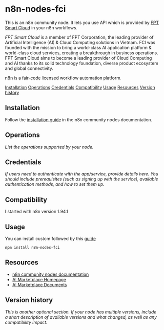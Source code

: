 # n8n-nodes-fci

This is an n8n community node. It lets you use API which is provided by [FPT Smart Cloud](https://marketplace.fptcloud.com/en) in your n8n workflows.

_FPT Smart Cloud_ is a member of FPT Corporation, the leading provider of Artificial Intelligence (AI) & Cloud Computing solutions in Vietnam. FCI was founded with the mission to bring a world-class AI application platform & world-class cloud services, creating a breakthrough in business operations. FPT Smart Cloud aims to become a leading provider of Cloud Computing and AI thanks to its solid technology foundation, diverse product ecosystem and global connectivity.

[n8n](https://n8n.io/) is a [fair-code licensed](https://docs.n8n.io/reference/license/) workflow automation platform.

[Installation](#installation)
[Operations](#operations)
[Credentials](#credentials)  <!-- delete if no auth needed -->
[Compatibility](#compatibility)
[Usage](#usage)  <!-- delete if not using this section -->
[Resources](#resources)
[Version history](#version-history)  <!-- delete if not using this section -->

## Installation

Follow the [installation guide](https://docs.n8n.io/integrations/community-nodes/installation/) in the n8n community nodes documentation.

## Operations

_List the operations supported by your node._

## Credentials

_If users need to authenticate with the app/service, provide details here. You should include prerequisites (such as signing up with the service), available authentication methods, and how to set them up._

## Compatibility

I started with n8n version 1.94.1
## Usage

You can install custom followed by this [guide](https://docs.n8n.io/integrations/community-nodes/installation/)

```
npm install n8n-nodes-fci
```

## Resources

* [n8n community nodes documentation](https://docs.n8n.io/integrations/#community-nodes)
* [AI Marketplace Homepage](https://marketplace.fptcloud.com/en)
* [AI Marketplace Documents](https://github.com/fpt-corp/ai-marketplace)

## Version history

_This is another optional section. If your node has multiple versions, include a short description of available versions and what changed, as well as any compatibility impact._

